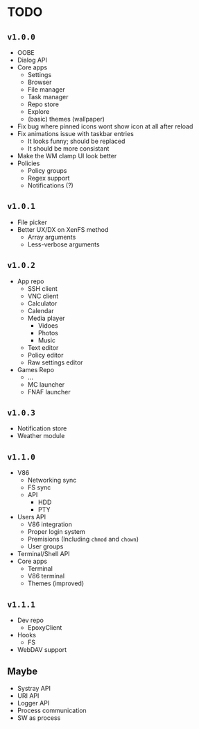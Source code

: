 # TODO
## `v1.0.0`
- OOBE 
- Dialog API
- Core apps
    - Settings
    - Browser
    - File manager
    - Task manager
    - Repo store
    - Explore
    - (basic) themes (wallpaper)
- Fix bug where pinned icons wont show icon at all after reload
- Fix animations issue with taskbar entries
    - It looks funny; should be replaced
    - It should be more consistant
- Make the WM clamp UI look better
- Policies
    - Policy groups
    - Regex support
    - Notifications (?)

## `v1.0.1`
- File picker
- Better UX/DX on XenFS method
    - Array arguments
    - Less-verbose arguments

## `v1.0.2`
- App repo
    - SSH client
    - VNC client
    - Calculator
    - Calendar
    - Media player
        - Vidoes
        - Photos
        - Music
    - Text editor
    - Policy editor
    - Raw settings editor
- Games Repo
    - ...
    - MC launcher
    - FNAF launcher

## `v1.0.3`
- Notification store
- Weather module

## `v1.1.0`
- V86
    - Networking sync
    - FS sync
    - API
        - HDD
        - PTY
- Users API
    - V86 integration
    - Proper login system
    - Premisions (Including `chmod` and `chown`)
    - User groups
- Terminal/Shell API
- Core apps
    - Terminal
    - V86 terminal
    - Themes (improved)

## `v1.1.1`
- Dev repo
    - EpoxyClient
- Hooks
    - FS
- WebDAV support

## Maybe
- Systray API
- URI API
- Logger API
- Process communication
- SW as process
